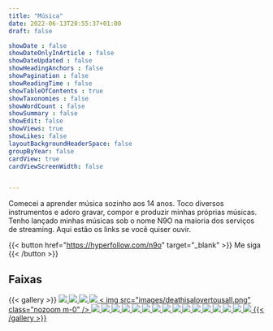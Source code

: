 ```yaml
---
title: "Música"
date: 2022-06-13T20:55:37+01:00
draft: false

showDate : false
showDateOnlyInArticle : false
showDateUpdated : false
showHeadingAnchors : false
showPagination : false
showReadingTime : false
showTableOfContents : true
showTaxonomies : false 
showWordCount : false
showSummary : false
showEdit: false
showViews: true
showLikes: false
layoutBackgroundHeaderSpace: false
groupByYear: false
cardView: true
cardViewScreenWidth: false


---
```

Comecei a aprender música sozinho aos 14 anos. Toco diversos instrumentos e adoro gravar, compor e produzir minhas próprias músicas. Tenho lançado minhas músicas sob o nome N9O na maioria dos serviços de streaming. Aqui estão os links se você quiser ouvir.

{{< button href="https://hyperfollow.com/n9o" target="_blank" >}}
Me siga
{{< /button >}}

## Faixas

{{< gallery >}}
     <a class="grid-w50 md:grid-w33" href="https://distrokid.com/hyperfollow/n9o/sleeping-in-cuba" target="_blank"><img src="images/sleepingincuba. png" class="nozoom m-0" />
    <a class="grid-w50 md:grid-w33" href="https://distrokid.com/hyperfollow/n9o/not-here" target="_blank"><img src="images/nothere.png" class="nozoom m-0" />
    <a class="grid-w50 md:grid-w33" href="https://distrokid.com/hyperfollow/n9o/last-smile-ever-heard" target="_blank"><img src="images/ lastsmile.png" class="nozoom m-0" />
    <a class="grid-w50 md:grid-w33" href="https://distrokid.com/hyperfollow/n9o/going-nowhere" target="_blank"><img src="images/goingnowhere.png" class="nozoom m-0" />
    <a class="grid-w50 md:grid-w33" href="https://distrokid.com/hyperfollow/n9o/death-is-a-lover-to-us-all" target="_blank">< img src="images/deathisalovertousall.png" class="nozoom m-0" />
    <a class="grid-w50 md:grid-w33" href="https://distrokid.com/hyperfollow/n9o/as-time-goes-by-2" target="_blank"><img src=" images/astimegoesby.png" class="nozoom m-0" />
    <a class="grid-w50 md:grid-w33" href="https://distrokid.com/hyperfollow/n9o/empty-room" target="_blank"><img src="images/emptyroom.png" class="nozoom m-0" />
    <a class="grid-w50 md:grid-w33" href="https://distrokid.com/hyperfollow/n9o/finding-a-loophole" target="_blank"><img src="images/findingaloophole. png" class="nozoom m-0" />
    <a class="grid-w50 md:grid-w33" href="https://distrokid.com/hyperfollow/n9o/higher-ground" target="_blank"><img src="images/higherground.png" class="nozoom m-0" />
    <a class="grid-w50 md:grid-w33" href="https://distrokid.com/hyperfollow/n9o/dublin-delay" target="_blank"><img src="images/dublindelay.png" class="nozoom m-0" />
    <a class="grid-w50 md:grid-w33" href="https://distrokid.com/hyperfollow/n9o/remember-a-new-day" target="_blank"><img src="images/ lembre-se de um novo dia.png" class="nozoom m-0" />
    <a class="grid-w50 md:grid-w33" href="https://distrokid.com/hyperfollow/n9o/the-devil-dances-tonight" target="_blank"><img src="images/ thedevildancestonight.png" class="nozoom m-0" />
    <a class="grid-w50 md:grid-w33" href="https://distrokid.com/hyperfollow/n9o/beluccis-catwalk" target="_blank"><img src="images/belucciscatwalk.png" class="nozoom m-0" />
    <a class="grid-w50 md:grid-w33" href="https://distrokid.com/hyperfollow/n9o/another-beginning" target="_blank"><img src="images/anotherbeginning.png" class="nozoom m-0" />
    <a class="grid-w50 md:grid-w33" href="https://distrokid.com/hyperfollow/n9o/blue-in-green" target="_blank"><img src="images/blueingreen. png" class="nozoom m-0" />
    <a class="grid-w50 md:grid-w33" href="https://distrokid.com/hyperfollow/n9o/dreaming-in-color" target="_blank"><img src="images/dreamingincolor. png" class="nozoom m-0" />
    <a class="grid-w50 md:grid-w33" href="https://distrokid.com/hyperfollow/n9o/sweet-june" target="_blank"><img src="images/sweetjune.png" class="nozoom m-0" />
    <a class="grid-w50 md:grid-w33" href="https://distrokid.com/hyperfollow/n9o/walking-miles" target="_blank"><img src="images/miles.png" class="nozoom m-0" />
    <a class="grid-w50 md:grid-w33" href="https://distrokid.com/hyperfollow/n9o/a- Different-kind-of-tango" target="_blank"><img src=" images/tango.png" class="nozoom m-0" />
    <a class="grid-w50 md:grid-w33" href="https://distrokid.com/hyperfollow/n9o/burka" target="_blank"><img src="images/burka.png" class= "nozoom m-0" />
    <a class="grid-w50 md:grid-w33" href="https://distrokid.com/hyperfollow/n9o/smoking-with-a-ninja" target="_blank"><img src="images/ fumandowithaninja.png" class="nozoom m-0" />
{{< /gallery >}}